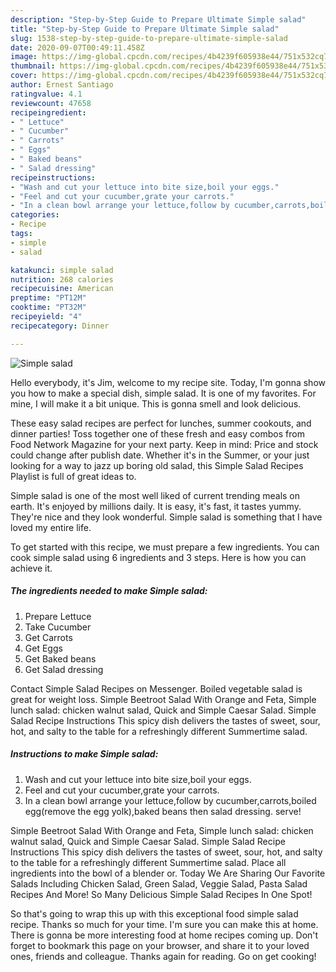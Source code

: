 ```yaml
---
description: "Step-by-Step Guide to Prepare Ultimate Simple salad"
title: "Step-by-Step Guide to Prepare Ultimate Simple salad"
slug: 1538-step-by-step-guide-to-prepare-ultimate-simple-salad
date: 2020-09-07T00:49:11.458Z
image: https://img-global.cpcdn.com/recipes/4b4239f605938e44/751x532cq70/simple-salad-recipe-main-photo.jpg
thumbnail: https://img-global.cpcdn.com/recipes/4b4239f605938e44/751x532cq70/simple-salad-recipe-main-photo.jpg
cover: https://img-global.cpcdn.com/recipes/4b4239f605938e44/751x532cq70/simple-salad-recipe-main-photo.jpg
author: Ernest Santiago
ratingvalue: 4.1
reviewcount: 47658
recipeingredient:
- " Lettuce"
- " Cucumber"
- " Carrots"
- " Eggs"
- " Baked beans"
- " Salad dressing"
recipeinstructions:
- "Wash and cut your lettuce into bite size,boil your eggs."
- "Feel and cut your cucumber,grate your carrots."
- "In a clean bowl arrange your lettuce,follow by cucumber,carrots,boiled egg(remove the egg yolk),baked beans then salad dressing. serve!"
categories:
- Recipe
tags:
- simple
- salad

katakunci: simple salad 
nutrition: 268 calories
recipecuisine: American
preptime: "PT12M"
cooktime: "PT32M"
recipeyield: "4"
recipecategory: Dinner

---
```



![Simple salad](https://img-global.cpcdn.com/recipes/4b4239f605938e44/751x532cq70/simple-salad-recipe-main-photo.jpg)

Hello everybody, it's Jim, welcome to my recipe site. Today, I'm gonna show you how to make a special dish, simple salad. It is one of my favorites. For mine, I will make it a bit unique. This is gonna smell and look delicious.

These easy salad recipes are perfect for lunches, summer cookouts, and dinner parties! Toss together one of these fresh and easy combos from Food Network Magazine for your next party. Keep in mind: Price and stock could change after publish date. Whether it&#39;s in the Summer, or your just looking for a way to jazz up boring old salad, this Simple Salad Recipes Playlist is full of great ideas to.

Simple salad is one of the most well liked of current trending meals on earth. It's enjoyed by millions daily. It is easy, it's fast, it tastes yummy. They're nice and they look wonderful. Simple salad is something that I have loved my entire life.


To get started with this recipe, we must prepare a few ingredients. You can cook simple salad using 6 ingredients and 3 steps. Here is how you can achieve it.

<!--inarticleads1-->

##### The ingredients needed to make Simple salad:

1. Prepare  Lettuce
1. Take  Cucumber
1. Get  Carrots
1. Get  Eggs
1. Get  Baked beans
1. Get  Salad dressing


Contact Simple Salad Recipes on Messenger. Boiled vegetable salad is great for weight loss. Simple Beetroot Salad With Orange and Feta, Simple lunch salad: chicken walnut salad, Quick and Simple Caesar Salad. Simple Salad Recipe Instructions This spicy dish delivers the tastes of sweet, sour, hot, and salty to the table for a refreshingly different Summertime salad. 

<!--inarticleads2-->

##### Instructions to make Simple salad:

1. Wash and cut your lettuce into bite size,boil your eggs.
1. Feel and cut your cucumber,grate your carrots.
1. In a clean bowl arrange your lettuce,follow by cucumber,carrots,boiled egg(remove the egg yolk),baked beans then salad dressing. serve!


Simple Beetroot Salad With Orange and Feta, Simple lunch salad: chicken walnut salad, Quick and Simple Caesar Salad. Simple Salad Recipe Instructions This spicy dish delivers the tastes of sweet, sour, hot, and salty to the table for a refreshingly different Summertime salad. Place all ingredients into the bowl of a blender or. Today We Are Sharing Our Favorite Salads Including Chicken Salad, Green Salad, Veggie Salad, Pasta Salad Recipes And More! So Many Delicious Simple Salad Recipes In One Spot! 

So that's going to wrap this up with this exceptional food simple salad recipe. Thanks so much for your time. I'm sure you can make this at home. There is gonna be more interesting food at home recipes coming up. Don't forget to bookmark this page on your browser, and share it to your loved ones, friends and colleague. Thanks again for reading. Go on get cooking!
